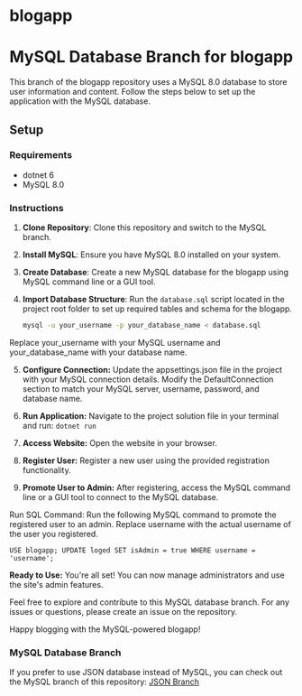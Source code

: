 # blogapp

# MySQL Database Branch for blogapp

This branch of the blogapp repository uses a MySQL 8.0 database to store user information and content. Follow the steps below to set up the application with the MySQL database.

## Setup

### Requirements
- dotnet 6
- MySQL 8.0

### Instructions

1. **Clone Repository**: Clone this repository and switch to the MySQL branch.

2. **Install MySQL**: Ensure you have MySQL 8.0 installed on your system.

3. **Create Database**: Create a new MySQL database for the blogapp using MySQL command line or a GUI tool.

4. **Import Database Structure**: Run the `database.sql` script located in the project root folder to set up required tables and schema for the blogapp.

   ```bash
   mysql -u your_username -p your_database_name < database.sql
   
Replace your_username with your MySQL username and your_database_name with your database name.

5. **Configure Connection:** Update the appsettings.json file in the project with your MySQL connection details. Modify the DefaultConnection section to match your MySQL server, username, password, and database name.

6. **Run Application:** Navigate to the project solution file in your terminal and run:
`dotnet run`

7. **Access Website:** Open the website in your browser.

8. **Register User:** Register a new user using the provided registration functionality.

9. **Promote User to Admin:** After registering, access the MySQL command line or a GUI tool to connect to the MySQL database.

Run SQL Command: Run the following MySQL command to promote the registered user to an admin. Replace username with the actual username of the user you registered.

`USE blogapp;
UPDATE loged SET isAdmin = true WHERE username = 'username';`

**Ready to Use:** You're all set! You can now manage administrators and use the site's admin features.

Feel free to explore and contribute to this MySQL database branch. For any issues or questions, please create an issue on the repository.

Happy blogging with the MySQL-powered blogapp!

### MySQL Database Branch
If you prefer to use JSON database instead of MySQL, you can check out the MySQL branch of this repository:
[JSON Branch]([https://github.com/FGVN/blogapp](https://github.com/FGVN/blogapp/edit/JsonData)https://github.com/FGVN/blogapp/edit/JsonData)






